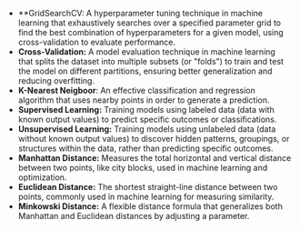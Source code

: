 - **GridSearchCV: A hyperparameter tuning technique in machine learning that exhaustively searches over a specified parameter grid to find the best combination of hyperparameters for a given model, using cross-validation to evaluate performance.
- **Cross-Validation:** A model evaluation technique in machine learning that splits the dataset into multiple subsets (or "folds") to train and test the model on different partitions, ensuring better generalization and reducing overfitting.
- **K-Nearest Neigboor**: An effective classification and regression algorithm that uses nearby points in order to generate a prediction.
- **Supervised Learning:** Training models using labeled data (data with known output values) to predict specific outcomes or classifications.
- **Unsupervised Learning:** Training models using unlabeled data (data without known output values) to discover hidden patterns, groupings, or structures within the data, rather than predicting specific outcomes.
- **Manhattan Distance:** Measures the total horizontal and vertical distance between two points, like city blocks, used in machine learning and optimization.  
- **Euclidean Distance:** The shortest straight-line distance between two points, commonly used in machine learning for measuring similarity.  
- **Minkowski Distance:** A flexible distance formula that generalizes both Manhattan and Euclidean distances by adjusting a parameter.
